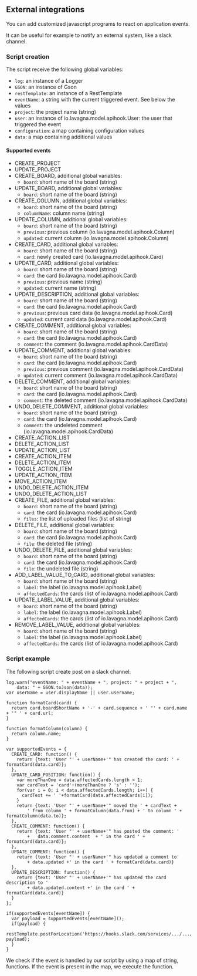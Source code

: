 ## External integrations

You can add customized javascript programs to react on application events.

It can be useful for example to notify an external system, like a slack channel.


### Script creation

The script receive the following global variables:

 - `log`: an instance of a Logger
 - `GSON`: an instance of Gson
 - `restTemplate`: an instance of a RestTemplate
 - `eventName`: a string with the current triggered event. See below the values
 - `project`: the project name (string)
 - `user`: an instance of io.lavagna.model.apihook.User: the user that triggered the event
 - `configuration`: a map containing configuration values
 - `data`: a map containing additional values

#### Supported events

 - CREATE_PROJECT
 - UPDATE_PROJECT
 - CREATE_BOARD, additional global variables:
    - `board`: short name of the board (string)
 - UPDATE_BOARD, additional global variables:
    - `board`: short name of the board (string)
 - CREATE_COLUMN, additional global variables:
    - `board`: short name of the board (string)
    - `columnName`: column name (string)
 - UPDATE_COLUMN, additional global variables:
    - `board`: short name of the board (string)
    - `previous`: previous column (io.lavagna.model.apihook.Column)
    - `updated`: current column (io.lavagna.model.apihook.Column)
 - CREATE_CARD, additional global variables:
    - `board`: short name of the board (string)
    - `card`: newly created card (io.lavagna.model.apihook.Card)
 - UPDATE_CARD, additional global variables:
    - `board`: short name of the board (string)
    - `card`: the card (io.lavagna.model.apihook.Card)
    - `previous`: previous name (string)
    - `updated`: current name (string)
 - UPDATE_DESCRIPTION, additional global variables:
    - `board`: short name of the board (string)
    - `card`: the card (io.lavagna.model.apihook.Card)
    - `previous`: previous card data (io.lavagna.model.apihook.Card)
    - `updated`: current card data (io.lavagna.model.apihook.Card) 
 - CREATE_COMMENT, additional global variables:
    - `board`: short name of the board (string)
    - `card`: the card (io.lavagna.model.apihook.Card)
    - `comment`: the comment (io.lavagna.model.apihook.CardData)
 - UPDATE_COMMENT, additional global variables:
    - `board`: short name of the board (string)
    - `card`: the card (io.lavagna.model.apihook.Card)
    - `previous`: previous comment (io.lavagna.model.apihook.CardData)
    - `updated`: current comment (io.lavagna.model.apihook.CardData)
 - DELETE_COMMENT, additional global variables:
    - `board`: short name of the board (string)
    - `card`: the card (io.lavagna.model.apihook.Card)
    - `comment`: the deleted comment (io.lavagna.model.apihook.CardData)
 - UNDO_DELETE_COMMENT, additional global variables:
    - `board`: short name of the board (string)
    - `card`: the card (io.lavagna.model.apihook.Card)
    - `comment`: the undeleted comment (io.lavagna.model.apihook.CardData)
 - CREATE_ACTION_LIST
 - DELETE_ACTION_LIST
 - UPDATE_ACTION_LIST
 - CREATE_ACTION_ITEM
 - DELETE_ACTION_ITEM
 - TOGGLE_ACTION_ITEM
 - UPDATE_ACTION_ITEM
 - MOVE_ACTION_ITEM
 - UNDO_DELETE_ACTION_ITEM
 - UNDO_DELETE_ACTION_LIST
 - CREATE_FILE, additional global variables:
    - `board`: short name of the board (string)
    - `card`: the card (io.lavagna.model.apihook.Card)
    - `files`: the list of uploaded files (list of string)
 - DELETE_FILE, additional global variables:
    - `board`: short name of the board (string)
    - `card`: the card (io.lavagna.model.apihook.Card)
    - `file`: the deleted file (string)
 - UNDO_DELETE_FILE, additional global variables:
    - `board`: short name of the board (string)
    - `card`: the card (io.lavagna.model.apihook.Card)
    - `file`: the undeleted file (string)
 - ADD_LABEL_VALUE_TO_CARD, additional global variables:
    - `board`: short name of the board (string)
    - `label`: the label (io.lavagna.model.apihook.Label)
    - `affectedCards`: the cards (list of io.lavagna.model.apihook.Card)
 - UPDATE_LABEL_VALUE, additional global variables:
    - `board`: short name of the board (string)
    - `label`: the label (io.lavagna.model.apihook.Label)
    - `affectedCards`: the cards (list of io.lavagna.model.apihook.Card)
 - REMOVE_LABEL_VALUE, additional global variables:
    - `board`: short name of the board (string)
    - `label`: the label (io.lavagna.model.apihook.Label)
    - `affectedCards`: the cards (list of io.lavagna.model.apihook.Card)

### Script example

The following script create post on a slack channel:

```
log.warn("eventName: " + eventName + ", project: " + project + ", 
    data: " + GSON.toJson(data));
var userName = user.displayName || user.username;

function formatCard(card) {
  return card.boardShortName + '-' + card.sequence + ' "' + card.name + '" ' + card.url;
}

function formatColumn(column) {
  return column.name;
}

var supportedEvents = {
  CREATE_CARD: function() {
    return {text: 'User "' + userName+'" has created the card: ' + formatCard(data.card)};
  },
  UPDATE_CARD_POSITION: function() {
    var moreThanOne = data.affectedCards.length > 1;
    var cardText = 'card'+(moreThanOne ? 's' : '');
    for(var i = 0; i < data.affectedCards.length; i++) {
      cardText += ' '+formatCard(data.affectedCards[i]);
    }
    return {text: 'User "' + userName+'" moved the ' + cardText + 
        ' from column ' + formatColumn(data.from) + ' to column ' + formatColumn(data.to)};
  },
  CREATE_COMMENT: function() {
    return {text: 'User "' + userName+'" has posted the comment: ' 
        +   data.comment.content  + ' in the card ' + formatCard(data.card)};
  },
  UPDATE_COMMENT: function() {
    return {text: 'User "' + userName+'" has updated a comment to' 
        + data.updated +' in the card ' + formatCard(data.card)}
  },
  UPDATE_DESCRIPTION: function() {
    return {text: 'User "' + userName+'" has updated the card description to ' 
        + data.updated.content +' in the card ' + formatCard(data.card)}
  }
};

if(supportedEvents[eventName]) {
  var payload = supportedEvents[eventName]();
  if(payload) {
    restTemplate.postForLocation('https://hooks.slack.com/services/.../.../...', payload);
  }
}
```

We check if the event is handled by our script by using a map of string, functions. 
If the event is present in the map, we execute the function.
